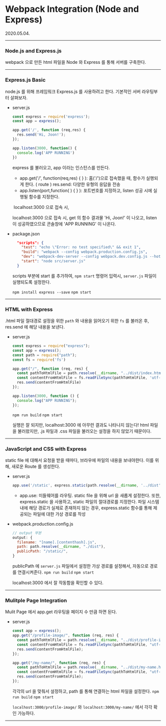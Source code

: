 # Webpack Integration (Node and Express)

2020.05.04.

---

### Node.js and Express.js

webpack 으로 만든 html 파일을 Node 와 Express 를 통해 서버를 구축한다.



---

### Express.js Basic

node.js 를 위해 프레임워크 Express.js 를 사용하려고 한다.
기본적인 서버 라우팅부터 살펴보자.

- server.js

  ```javascript
  const express = require('express');
  const app = express();
  
  app.get('/', function (req,res) {
    res.send('Hi, Joon!');
  });
  
  app.listen(3000, function() {
    console.log('APP RUNNING')
  })
  ```

  express 를 불러오고, app 이라는 인스턴스를 만든다.

  - app.get('/', function(req,res) { } ): 홈('/')으로 접속했을 때, 함수가 실행되게 한다. ( route )
    res.send: 다양한 유형의 응답을 전송
  - app.listen(port,function( ) { } ): 포트번호를 지정하고, listen 성공 시에 실행될 함수를 지정한다.

  ​		localhost:3000 으로 접속 시,

  localhost:3000 으로 접속 시,
  get 의 함수 결과물 'Hi, Joon!' 이 나오고, listen 이 성공하였으므로 콘솔창에 'APP RUNNING' 이 나온다.

- package.json

  ```json
    "scripts": {
      "test": "echo \"Error: no test specified\" && exit 1",
      "build": "webpack --config webpack.production.config.js",
      "dev": "webpack-dev-server --config webpack.dev.config.js --hot",
      "start": "node src/server.js"
    }
  ```

  scripts 부분에 start 를 추가하여, `npm start` 명령어 입력시, `server.js` 파일이 실행되도록 설정한다.

  `npm install express --save`
  `npm start`

  

---

### HTML with Express

.html 파일 절대경로 설정을 위한 `path` 와 내용을 읽어오기 위한 `fs` 를 불러온 후, res.send 에 해당 내용을 보낸다.

- server.js

  ```javascript
  const express = require("express");
  const app = express();
  const path = require("path");
  const fs = require('fs')
  
  app.get("/", function (req, res) {
    const pathToHtmlFile = path.resolve(__dirname, "../dist/index.html");
    const contentFromHtmlFile = fs.readFileSync(pathToHtmlFile, 'utf-8')
    res.send(contentFromHtmlFile)
  });
  
  app.listen(3000, function () {
    console.log("APP RUNNING");
  });
  ```

  `npm run build`
  `npm start`

  실행은 잘 되지만, localhost:3000 에 아무런 결과도 나타나지 않는다!
  html 파일을 불러왔지만, .js 파일과 .css 파일을 불러오는 설정을 하지 않았기 때문이다.



---

### JavaScript and CSS with Express

static file 에 대해서 요청을 받을 때마다, 브라우에 파일의 내용을 보내야한다.
이를 위해, 새로운 Route 를 생성한다. 

- server.js

  ```javascript
  app.use('/static', express.static(path.resolve(__dirname, '../dist')))
  ```

  - app.use: 미들웨어를 라우팅. static file 을 위해 url 을 새롭게 설정한다. 또한, express.static 을 사용하고, static 파일의 절대경로를 지정한다. 파일 시스템 내에 해당 경로가 실제로 존재하지 않는 경우, express.static 함수를 통해 제공되는 파일에 대한 가상 경로를 작성

- webpack.production.config.js

  ```javascript
  // output 부분
  output: {
    filename: "[name].[contenthash].js",
    path: path.resolve(__dirname, "./dist"),
    publicPath: "/static/",
  }
  ```
  
  publicPath 에 `server.js` 파일에서 설정한 가상 경로를 설정해서, 자동으로 경로를 연결시켜준다.
  `npm run build`
  `npm start`
  
  localhost:3000 에서 잘 작동함을 확인할 수 있다.
  

---

### Mulitple Page Integration

Mulit Page 에서 app.get 라우팅을 페이지 수 만큼 하면 된다.

- server.js

  ```javascript
  const app = express();
  app.get("/profile-image/", function (req, res) {
    const pathToHtmlFile = path.resolve(__dirname, "../dist/profile-image.html");
    const contentFromHtmlFile = fs.readFileSync(pathToHtmlFile, "utf-8");
    res.send(contentFromHtmlFile);
  });
  
  app.get("/my-name/", function (req, res) {
    const pathToHtmlFile = path.resolve(__dirname, "../dist/my-name.html");
    const contentFromHtmlFile = fs.readFileSync(pathToHtmlFile, "utf-8");
    res.send(contentFromHtmlFile);
  });
  ```

  각각의 url 을 맞춰서 설정하고, path 를 통해 연결하는 html 파일을 설정한다.
  `npm run build`
  `npm start`

  `localhost:3000/profile-image/` 와 `localhost:3000/my-name/` 에서 각각 확인 가능하다.



---

